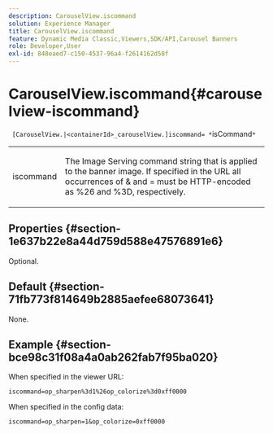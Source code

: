```yaml
---
description: CarouselView.iscommand
solution: Experience Manager
title: CarouselView.iscommand
feature: Dynamic Media Classic,Viewers,SDK/API,Carousel Banners
role: Developer,User
exl-id: 848eaed7-c150-4537-96a4-f2614162d58f
---
```

# CarouselView.iscommand{#carouselview-iscommand}

 ` [CarouselView.|<containerId>_carouselView.]iscommand= *`isCommand`*`

<table id="table_06B5F795889E402FB6BCEA4D882E1422"> 
 <tbody> 
  <tr> 
   <td colname="col1"> <p> <span class="codeph"><span class="varname"> iscommand</span></span> </p> </td> 
   <td colname="col2"> <p> The Image Serving command string that is applied to the banner image. If specified in the URL all occurrences of <span class="codeph"> &amp;</span> and <span class="codeph"> =</span> must be HTTP-encoded as <span class="codeph"> %26</span> and <span class="codeph"> %3D</span>, respectively. </p> </td> 
  </tr> 
 </tbody> 
</table>

## Properties {#section-1e637b22e8a44d759d588e47576891e6}

Optional.

## Default {#section-71fb773f814649b2885aefee68073641}

None.

## Example {#section-bce98c31f08a4a0ab262fab7f95ba020}

When specified in the viewer URL:

`iscommand=op_sharpen%3d1%26op_colorize%3d0xff0000`

When specified in the config data:

`iscommand=op_sharpen=1&op_colorize=0xff0000`
